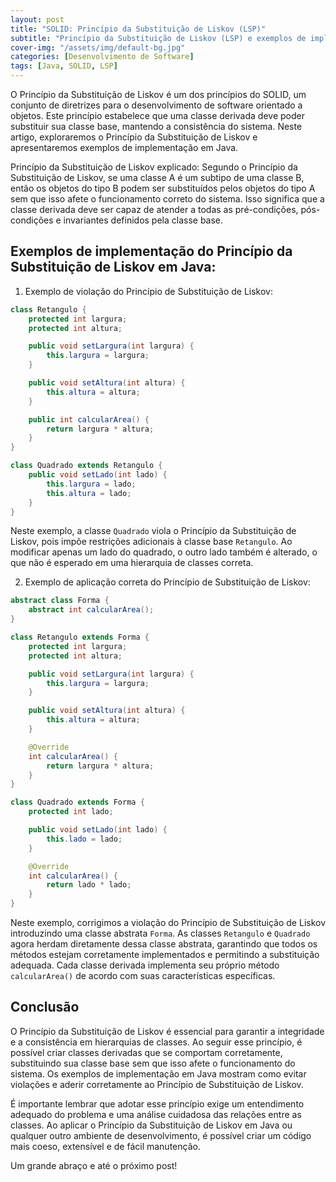 ```yaml
---
layout: post
title: "SOLID: Princípio da Substituição de Liskov (LSP)"
subtitle: "Princípio da Substituição de Liskov (LSP) e exemplos de implementação em Java"
cover-img: "/assets/img/default-bg.jpg"
categories: [Desenvolvimento de Software]
tags: [Java, SOLID, LSP]
---
```


O Princípio da Substituição de Liskov é um dos princípios do SOLID, um conjunto de diretrizes para o desenvolvimento de software orientado a objetos. Este princípio estabelece que uma classe derivada deve poder substituir sua classe base, mantendo a consistência do sistema. Neste artigo, exploraremos o Princípio da Substituição de Liskov e apresentaremos exemplos de implementação em Java.

Princípio da Substituição de Liskov explicado: Segundo o Princípio da Substituição de Liskov, se uma classe A é um subtipo de uma classe B, então os objetos do tipo B podem ser substituídos pelos objetos do tipo A sem que isso afete o funcionamento correto do sistema. Isso significa que a classe derivada deve ser capaz de atender a todas as pré-condições, pós-condições e invariantes definidos pela classe base.

## Exemplos de implementação do Princípio da Substituição de Liskov em Java:

1. Exemplo de violação do Princípio de Substituição de Liskov:

```java
class Retangulo {
    protected int largura;
    protected int altura;

    public void setLargura(int largura) {
        this.largura = largura;
    }

    public void setAltura(int altura) {
        this.altura = altura;
    }

    public int calcularArea() {
        return largura * altura;
    }
}

class Quadrado extends Retangulo {
    public void setLado(int lado) {
        this.largura = lado;
        this.altura = lado;
    }
}

```

Neste exemplo, a classe `Quadrado` viola o Princípio da Substituição de Liskov, pois impõe restrições adicionais à classe base `Retangulo`. Ao modificar apenas um lado do quadrado, o outro lado também é alterado, o que não é esperado em uma hierarquia de classes correta.

2. Exemplo de aplicação correta do Princípio de Substituição de Liskov:

```java
abstract class Forma {
    abstract int calcularArea();
}

class Retangulo extends Forma {
    protected int largura;
    protected int altura;

    public void setLargura(int largura) {
        this.largura = largura;
    }

    public void setAltura(int altura) {
        this.altura = altura;
    }

    @Override
    int calcularArea() {
        return largura * altura;
    }
}

class Quadrado extends Forma {
    protected int lado;

    public void setLado(int lado) {
        this.lado = lado;
    }

    @Override
    int calcularArea() {
        return lado * lado;
    }
}
```

Neste exemplo, corrigimos a violação do Princípio de Substituição de Liskov introduzindo uma classe abstrata `Forma`. As classes `Retangulo` e `Quadrado` agora herdam diretamente dessa classe abstrata, garantindo que todos os métodos estejam corretamente implementados e permitindo a substituição adequada. Cada classe derivada implementa seu próprio método `calcularArea()` de acordo com suas características específicas.

## Conclusão

O Princípio da Substituição de Liskov é essencial para garantir a integridade e a consistência em hierarquias de classes. Ao seguir esse princípio, é possível criar classes derivadas que se comportam corretamente, substituindo sua classe base sem que isso afete o funcionamento do sistema. Os exemplos de implementação em Java mostram como evitar violações e aderir corretamente ao Princípio de Substituição de Liskov.

É importante lembrar que adotar esse princípio exige um entendimento adequado do problema e uma análise cuidadosa das relações entre as classes. Ao aplicar o Princípio da Substituição de Liskov em Java ou qualquer outro ambiente de desenvolvimento, é possível criar um código mais coeso, extensível e de fácil manutenção.

Um grande abraço e até o próximo post!
